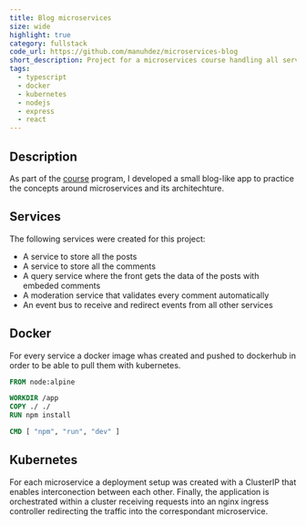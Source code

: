 ```yaml
---
title: Blog microservices
size: wide
highlight: true
category: fullstack
code_url: https://github.com/manuhdez/microservices-blog
short_description: Project for a microservices course handling all services manually with docker and kubernetes.
tags:
  - typescript
  - docker
  - kubernetes
  - nodejs
  - express
  - react
---
```


## Description

As part of the [course](https://www.udemy.com/course/microservices-with-node-js-and-react/) program, I developed a small blog-like app to practice the concepts around microservices and its architechture.

## Services

The following services were created for this project:

- A service to store all the posts
- A service to store all the comments
- A query service where the front gets the data of the posts with embeded comments
- A moderation service that validates every comment automatically
- An event bus to receive and redirect events from all other services

## Docker

For every service a docker image whas created and pushed to dockerhub in order to be able to pull them with kubernetes.

```Dockerfile
FROM node:alpine

WORKDIR /app
COPY ./ ./
RUN npm install

CMD [ "npm", "run", "dev" ]
```

## Kubernetes

For each microservice a deployment setup was created with a ClusterIP that enables interconection between each other.
Finally, the application is orchestrated within a cluster receiving requests into an nginx ingress controller redirecting the traffic into the correspondant microservice.
